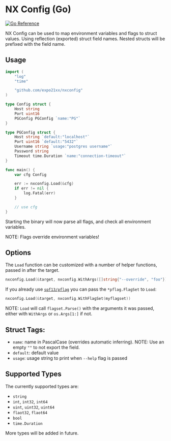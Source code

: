 # NX Config (Go)

[![Go Reference](https://pkg.go.dev/badge/github.com/expo21xx/nxconfig.svg)](https://pkg.go.dev/github.com/expo21xx/nxconfig)

NX Config can be used to map environment variables and flags to struct values.
Using reflection (exported) struct field names. Nested structs will be prefixed with the field name.

## Usage

```go
import (
    "log"
    "time"

    "github.com/expo21xx/nxconfig"
)

type Config struct {
    Host string
    Port uint16
    PGConfig PGConfig `name:"PG"`
}

type PGConfig struct {
    Host string `default:"localhost"`
    Port uint16 `default:"5432"`
    Username string `usage:"postgres username"`
    Password string
    Timeout time.Duration `name:"connection-timeout"`
}

func main() {
    var cfg Config

    err := nxconfig.Load(&cfg)
    if err != nil {
        log.Fatal(err)
    }

    // use cfg
}
```

Starting the binary will now parse all flags, and check all environment variables.

NOTE: Flags override environment variables!

## Options

The `Load` function can be customized with a number of helper functions, passed in after the target.

```go
nxconfig.Load(&target, nxconfig.WithArgs([]string{"--override", "foo"}), nxconfig.WithEnv([]string{}))
```

If you already use [`spf13/pflag`](https://github.com/spf13/pflag) you can pass the `*pflag.FlagSet` to `Load`:

```go
nxconfig.Load(&target, nxconfig.WithFlagSet(myflagset))
```
NOTE: `Load` will call `flagset.Parse()` with the arguments it was passed, either with `WithArgs` or `os.Args[1:]` if not.


## Struct Tags:

- `name`: name in PascalCase (overrides automatic inferring). NOTE: Use an empty `""` to not export the field.
- `default`: default value
- `usage`: usage string to print when `--help` flag is passed

## Supported Types

The currently supported types are:

- `string`
- `int`, `int32`, `int64`
- `uint`, `uint32`, `uint64`
- `flaot32`, `flaot64`
- `bool`
- `time.Duration`

More types will be added in future.

